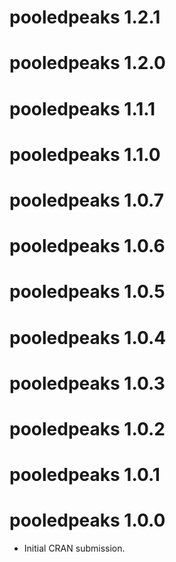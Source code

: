 # pooledpeaks 1.2.1

# pooledpeaks 1.2.0

# pooledpeaks 1.1.1

# pooledpeaks 1.1.0

# pooledpeaks 1.0.7

# pooledpeaks 1.0.6

# pooledpeaks 1.0.5

# pooledpeaks 1.0.4

# pooledpeaks 1.0.3

# pooledpeaks 1.0.2

# pooledpeaks 1.0.1

# pooledpeaks 1.0.0

* Initial CRAN submission.
